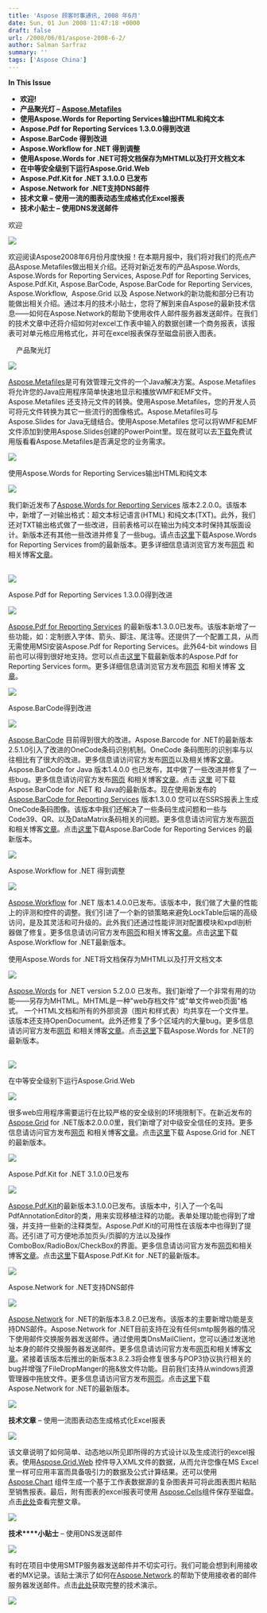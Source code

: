 ```yaml
---
title: 'Aspose 顾客时事通讯, 2008 年6月'
date: Sun, 01 Jun 2008 11:47:18 +0000
draft: false
url: /2008/06/01/aspose-2008-6-2/
author: Salman Sarfraz
summary: ''
tags: ['Aspose China']
---
```


**In This Issue**

*   **欢迎!**
*   **产品聚光灯 – [Aspose.Metafiles][1]**
*   **使用Aspose.Words for Reporting Services输出HTML和纯文本**
*   **Aspose.Pdf for Reporting Services 1.3.0.0得到改进**
*   **Aspose.BarCode 得到改进**
*   **Aspose.Workflow for .NET 得到调整**
*   **使用Aspose.Words for .NET可将文档保存为MHTML以及打开文档文本**
*   **在中等安全级别下运行Aspose.Grid.Web**
*   **Aspose.Pdf.Kit for .NET 3.1.0.0 已发布**
*   **Aspose.Network for .NET支持DNS邮件**
*   **技术文章 – 使用一流的图表动态生成格式化Excel报表**
*   **技术小贴士 – 使用DNS发送邮件**

欢迎

![](https://downloads.aspose.com/total)

欢迎阅读Aspose2008年6月份月度快报！在本期月报中，我们将对我们的亮点产品Aspose.Metafiles做出相关介绍。还将对新近发布的产品Aspose.Words, Aspose.Words for Reporting Services, Aspose.Pdf for Reporting Services, Aspose.Pdf.Kit, Aspose.BarCode, Aspose.BarCode for Reporting Services, Aspose.Workflow,  Aspose.Grid 以及 Aspose.Network的新功能和部分已有功能做出相关介绍。通过本月的技术小贴士，您将了解到来自Aspose的最新技术信息——如何在Aspose.Network的帮助下使用收件人邮件服务器发送邮件。在我们的技术文章中还将介绍如何对excel工作表中输入的数据创建一个商务报表，该报表可对单元格应用格式化，并可在excel报表保存至磁盘前嵌入图表。

    产品聚光灯

![](https://downloads.aspose.com/total)

[Aspose.Metafiles][2]是可有效管理元文件的一个Java解决方案。Aspose.Metafiles 将允许您的Java应用程序简单快速地显示和播放WMF和EMF文件。Aspose.Metafiles 还支持元文件的转换。使用Aspose.Metafiles，您的开发人员可将元文件转换为其它一些流行的图像格式。Aspose.Metafiles可与Aspose.Slides for Java无缝结合。使用Aspose.Metafiles 您可以将WMF和EMF文件添加到使用Aspose.Slides创建的PowerPoint里。现在就可以去[下载][3]免费试用版看看Aspose.Metafiles是否满足您的业务需求。

[![][4]](http://www.aspose.com/community/files/51/file-format-components/aspose.metafiles/default.aspx)

使用Aspose.Words for Reporting Services输出HTML和纯文本

![](https://downloads.aspose.com/total)

我们新近发布了[Aspose.Words for Reporting Services][5] 版本2.2.0.0。该版本中，新增了一对输出格式：超文本标记语言(HTML) 和纯文本(TXT)。此外，我们还对TXT输出格式做了一些改进，目前表格可以在输出为纯文本时保持其版面设计。新版本还有其他一些改进并修复了一些bug。请点击[这里][6]下载Aspose.Words for Reporting Services from的最新版本。更多详细信息请浏览官方发布[网页][7] 和相关博客[文章][8]。

[  
![](https://www.aspose.com/templates/aspose/App_Themes/V3/images/words/272x272/aspose_words-for-net.png)][9][](http://www.aspose.com/Community/Files/54/aspose.network/entry110079.aspx)

Aspose.Pdf for Reporting Services 1.3.0.0得到改进

![](https://downloads.aspose.com/total)

[Aspose.Pdf for Reporting Services][10] 的最新版本1.3.0.0已发布。该版本新增了一些功能，如：定制嵌入字体、箭头、脚注、尾注等。还提供了一个配置工具，从而无需使用MSI安装Aspose.Pdf for Reporting Services。此外64-bit windows 目前也可以得到很好地支持。您可以点击[这里][11]下载最新版本的Aspose.Pdf for Reporting Services form。更多详细信息请浏览官方发布[网页][12] 和相关博客 [文章][13]。  

[![][14]](http://www.aspose.com/categories/ssrs-rendering-extensions/aspose.pdf-for-reporting-services/default.aspx)[](https://products.aspose.com/pdf)

Aspose.BarCode得到改进

![](https://downloads.aspose.com/total)

[Aspose.BarCode][15] 目前得到很大的改进。Aspose.Barcode for .NET的最新版本2.5.1.0引入了改进的OneCode条码识别机制。OneCode 条码图形的识别率与以往相比有了很大的改进。更多信息请访问官方发布[网页][16]以及相关博客[文章][17]。 Aspose.BarCode for Java 版本1.4.0.0 也已发布，其中做了一些改进并修复了一些bug。更多信息请访问官方发布[网页][18] 和相关博客[文章][19]。点击 [这里][20] 可下载Aspose.BarCode for .NET 和 Java的最新版本。现在使用新发布的[Aspose.BarCode for Reporting Services][21] 版本1.3.0.0 您可以在SSRS报表上生成OneCode条码图像。该版本中我们还解决了一些条码生成问题和一些与Code39、QR、以及DataMatrix条码相关的问题。更多信息请访问官方发布[网页][22]和相关博客[文章][23]。点击[这里][24]下载Aspose.BarCode for Reporting Services 的最新版本。

[![][25]](http://www.aspose.com/categories/visual-components/aspose.barcode-for-.net-and-java/default.aspx)

Aspose.Workflow for .NET 得到调整

![](https://downloads.aspose.com/total)

[Aspose.Workflow][26] for .NET 版本1.4.0.0已发布。该版本中，我们做了大量的性能上的评测和控件的调整。我们引进了一个新的锁策略来避免LockTable后端的高级访问，是及其灵活和可升级的。此外我们还通过性能评测对配置模块和xpdl剖析器做了修复。更多信息请访问官方发布[网页][27]和相关博客[文章][28]。点击[这里][29]下载 Aspose.Workflow for .NET最新版本。  

使用Aspose.Words for .NET将文档保存为MHTML以及打开文档文本

![](https://downloads.aspose.com/total)

[Aspose.Words][30] for .NET version 5.2.0.0 已发布。我们新增了一个非常有用的功能——另存为MHTML。MHTML是一种"web存档文件"或"单文件web页面"格式。 一个HTML文档和所有的外部资源（图片和样式表）均共享在一个文件里。该版本还支持OpenDocument。此外还修复了多个区域内的大量bug。更多信息请访问官方发布[网页][31] 和相关博客[文章][32]。点击[这里][33]下载Aspose.Words for .NET的最新版本。  

[  
![](https://www.aspose.com/templates/aspose/App_Themes/V3/images/words/272x272/aspose_words-for-net.png)][34][](http://www.aspose.com/Community/Files/54/aspose.network/default.aspx)

在中等安全级别下运行Aspose.Grid.Web

![](https://downloads.aspose.com/total)

很多web应用程序需要运行在比较严格的安全级别的环境限制下。在新近发布的[Aspose.Grid][35] for .NET版本2.0.0.0里，我们新增了对中级安全信任的支持。更多信息请访问官方发布[网页][36] 和相关博客[文章][37]。点击[这里][38]下载 Aspose.Grid for .NET的最新版本。  

[![][39]](http://www.aspose.com/categories/visual-components/aspose.grid-for-.net/default.aspx)[](http://www.aspose.com/Community/Files/54/aspose.network/default.aspx)

Aspose.Pdf.Kit for .NET 3.1.0.0已发布

![](https://downloads.aspose.com/total)

[Aspose.Pdf.Kit][40]的最新版本3.1.0.0已发布。该版本中，引入了一个名叫PdfAnnotationEditor的类，用来实现移植注释的功能。表单处理功能也得到了增强，并支持一些新的注释类型。Aspose.Pdf.Kit的可用性在该版本中也得到了提高。还引进了可方便地添加页头/页脚的方法以及操作ComboBox/RadioBox/CheckBox的界面。更多信息请访问官方发布[网页][41]和相关博客[文章][42]。点击[这里][43]下载Aspose.Pdf.Kit for .NET的最新版本。  

[![][44]](http://www.aspose.com/categories/file-format-components/aspose.pdf.kit-for-.net-and-java/default.aspx)[](http://www.aspose.com/Community/Files/54/aspose.network/default.aspx)

Aspose.Network for .NET支持DNS邮件

![](https://downloads.aspose.com/total)

[Aspose.Network][45] for .NET的新版本3.8.2.0已发布。该版本的主要新增功能是支持DNS邮件。Aspose.Network for .NET目前支持在没有任何smtp服务器的情况下使用邮件交换服务器发送邮件。通过使用类DnsMailClient，您可以通过发送地址本身的邮件交换服务器发送邮件。更多信息请访问官方发布[网页][46]和相关博客[文章][47]。紧接着该版本后推出的新版本3.8.2.3将会修复很多与POP3协议执行相关的bug并增强了FileDropManger的拖&放文件功能。目前我们支持从windows资源管理器中拖放文件。更多信息请访问官方发布[网页][48]。点击[这里][49]下载Aspose.Network for .NET的最新版本。  

[![][50]](http://www.aspose.com/categories/utility-components/aspose.network-for-.net/default.aspx)[](http://www.aspose.com/Community/Files/54/aspose.network/default.aspx)

**技术文章** – 使用一流图表动态生成格式化Excel报表

![](https://downloads.aspose.com/total)

该文章说明了如何简单、动态地以所见即所得的方式设计以及生成流行的excel报表。使用[Aspose.Grid.Web][51] 控件导入XML文件的数据，从而允许您像在MS Excel里一样可应用丰富而具备吸引力的数据及公式计算结果。还可以使用[Aspose.Chart][52] 组件生成一个基于工作表数据源的复杂图表并可将此图表图片粘贴至销售报表。最后，附有图表的excel报表可使用 [Aspose.Cells][53]组件保存至磁盘。点击[此处][54]查看完整文章。  

[![][55]](https://docs.aspose.com/display/cellsproductfamily/Home)[](http://www.aspose.com/Community/Files/54/aspose.network/default.aspx)

**技术****小贴士** – 使用DNS发送邮件

![](https://downloads.aspose.com/total)

有时在项目中使用SMTP服务器发送邮件并不切实可行。我们可能会想到利用接收者的MX记录。该贴士演示了如何在[Aspose.Network][56].的帮助下使用接收者的邮件服务器发送邮件。点击[此处][57]获取完整的技术演示。  

[![][58]](https://docs.aspose.com/)[](http://www.aspose.com/Community/Files/54/aspose.network/default.aspx)



[1]: http://www.aspose.com/categories/file-format-components/aspose.metafiles-for-java/default.aspx
[2]: http://www.aspose.com/categories/file-format-components/aspose.metafiles-for-java/default.aspx
[3]: http://www.aspose.com/community/files/51/file-format-components/aspose.metafiles/default.aspx
[4]: https://www.aspose.com/
[5]: http://www.aspose.com/categories/ssrs-rendering-extensions/aspose.words-for-reporting-services/default.aspx
[6]: http://www.aspose.com/community/files/52/ssrs-rendering-extensions/aspose.words.reporting.services/default.aspx
[7]: http://www.aspose.com/community/files/52/ssrs-rendering-extensions/aspose.words.reporting.services/entry124439.aspx
[8]: https://blog.aspose.com/
[9]: http://www.aspose.com/categories/ssrs-rendering-extensions/aspose.words-for-reporting-services/default.aspx
[10]: http://www.aspose.com/categories/ssrs-rendering-extensions/aspose.pdf-for-reporting-services/default.aspx
[11]: http://www.aspose.com/community/files/52/ssrs-rendering-extensions/aspose.pdf.reporting.services/default.aspx
[12]: http://www.aspose.com/community/files/52/ssrs-rendering-extensions/aspose.pdf.reporting.services/entry125129.aspx
[13]: https://products.aspose.com/pdf
[14]: https://www.aspose.cloud/templates/aspose/App_Themes/V3/images/pdf/272x272/aspose_pdf-for-net.png
[15]: http://www.aspose.com/categories/visual-components/aspose.barcode-for-.net-and-java/default.aspx
[16]: http://www.aspose.com/community/files/53/visual-components/aspose.barcode/entry124629.aspx
[17]: https://blog.aspose.com/
[18]: http://www.aspose.com/community/files/53/visual-components/aspose.barcode/entry125932.aspx
[19]: https://docs.aspose.com/display/barcodeproductfamily/Home
[20]: http://www.aspose.com/community/files/53/visual-components/aspose.barcode/default.aspx
[21]: http://www.aspose.com/categories/ssrs-rendering-extensions/aspose.barcode-for-reporting-services/default.aspx
[22]: http://www.aspose.com/community/files/52/ssrs-rendering-extensions/aspose.barcode.reporting.services/entry124966.aspx
[23]: https://docs.aspose.com/display/barcodeproductfamily/Home
[24]: http://www.aspose.com/community/files/52/ssrs-rendering-extensions/aspose.barcode.reporting.services/default.aspx
[25]: https://www.aspose.cloud/templates/aspose/App_Themes/V3/images/barcode/272x272/aspose_barcode-for-net.png
[26]: http://www.aspose.com/categories/utility-components/aspose.workflow-for-.net/default.aspx
[27]: http://www.aspose.com/community/files/54/utility-components/aspose.workflow/entry126828.aspx
[28]: https://blog.aspose.com/
[29]: http://www.aspose.com/community/files/54/utility-components/aspose.workflow/default.aspx
[30]: http://www.aspose.com/categories/file-format-components/aspose.words-for-.net-and-java/default.aspx
[31]: http://www.aspose.com/community/files/51/file-format-components/aspose.words/entry127076.aspx
[32]: https://docs.aspose.com/display/wordsproductfamily/Home
[33]: http://www.aspose.com/community/files/51/file-format-components/aspose.words/default.aspx
[34]: http://www.aspose.com/categories/file-format-components/aspose.words-for-.net-and-java/default.aspx
[35]: http://www.aspose.com/categories/visual-components/aspose.grid-for-.net/default.aspx
[36]: http://www.aspose.com/community/files/53/visual-components/aspose.grid/entry126616.aspx
[37]: https://www.aspose.com/
[38]: http://www.aspose.com/community/files/53/visual-components/aspose.grid/default.aspx
[39]: https://docs.aspose.com/display/cellsproductfamily/Home
[40]: http://www.aspose.com/categories/file-format-components/aspose.pdf.kit-for-.net-and-java/default.aspx
[41]: http://www.aspose.com/community/files/51/file-format-components/aspose.pdf.kit/entry127380.aspx
[42]: https://docs.aspose.com/display/pdfnet/Home
[43]: http://www.aspose.com/community/files/51/file-format-components/aspose.pdf.kit/default.aspx
[44]: https://www.aspose.cloud/templates/aspose/App_Themes/V3/images/tasks/272x272/aspose_tasks-for-net.png
[45]: http://www.aspose.com/categories/utility-components/aspose.network-for-.net/default.aspx
[46]: http://www.aspose.com/community/files/54/utility-components/aspose.network/entry124529.aspx
[47]: https://docs.aspose.com/
[48]: http://www.aspose.com/community/files/54/utility-components/aspose.network/entry128213.aspx
[49]: http://www.aspose.com/community/files/54/utility-components/aspose.network/default.aspx
[50]: https://www.aspose.cloud/templates/aspose/App_Themes/V3/images/tasks/272x272/aspose_tasks-for-net.png
[51]: http://www.aspose.com/categories/visual-components/aspose.grid-for-.net/default.aspx
[52]: http://www.aspose.com/categories/visual-components/aspose.chart-for-.net/default.aspx
[53]: http://www.aspose.com/categories/file-format-components/aspose.cells-for-.net-and-java/default.aspx
[54]: https://docs.aspose.com/display/cellsproductfamily/Home
[55]: https://www.aspose.cloud/templates/aspose/App_Themes/V3/images/total/272x272/aspose_total-for-net.png
[56]: http://www.aspose.com/categories/utility-components/aspose.network-for-.net/default.aspx
[57]: https://docs.aspose.com/
[58]: https://www.aspose.cloud/templates/aspose/App_Themes/V3/images/total/272x272/aspose_total-for-net.png



